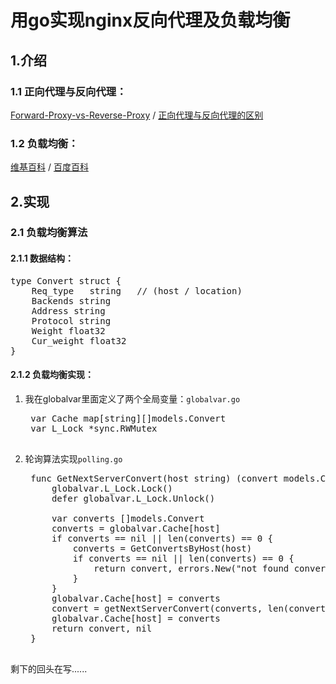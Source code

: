 # 用go实现nginx反向代理及负载均衡

## 1.介绍

### 1.1 正向代理与反向代理：

[Forward-Proxy-vs-Reverse-Proxy](https://www.jscape.com/blog/bid/87783/Forward-Proxy-vs-Reverse-Proxy) / [正向代理与反向代理的区别](http://blog.csdn.net/m13666368773/article/details/8060481)

### 1.2 负载均衡：
[维基百科](https://en.wikipedia.org/wiki/Load_balancing_(computing)) / [百度百科](https://baike.baidu.com/item/%E8%B4%9F%E8%BD%BD%E5%9D%87%E8%A1%A1/932451?fr=aladdin)

## 2.实现

### 2.1 负载均衡算法

#### 2.1.1 数据结构：
<pre>
type Convert struct {
	Req_type   string   // (host / location)
	Backends string
	Address string
	Protocol string
	Weight float32
	Cur_weight float32
}
</pre>

#### 2.1.2 负载均衡实现：
1. 我在globalvar里面定义了两个全局变量：```globalvar.go```

	<pre>
	var Cache map[string][]models.Convert
	var L_Lock *sync.RWMutex
	</pre>

2. 轮询算法实现```polling.go```
 
	<pre>
	func GetNextServerConvert(host string) (convert models.Convert, err error){
		globalvar.L_Lock.Lock()
		defer globalvar.L_Lock.Unlock()
	
		var converts []models.Convert
		converts = globalvar.Cache[host]
		if converts == nil || len(converts) == 0 {
			converts = GetConvertsByHost(host)
			if converts == nil || len(converts) == 0 {
				return convert, errors.New("not found convert can handle request from host:" + host)
			}
		}
		globalvar.Cache[host] = converts
		convert = getNextServerConvert(converts, len(converts))
		globalvar.Cache[host] = converts
		return convert, nil
	}
	</pre>

剩下的回头在写......
